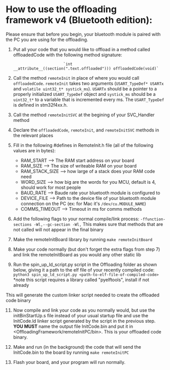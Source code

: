 # How to use the offloading framework v4 (Bluetooth edition):

Please ensure that before you begin, your bluetooth module is paired with the PC you are using for the offloading.

1. Put all your code that you would like to offload in a method called offloadedCode with the following method signature:

                             `int __attribute__((section(".text.offloaded"))) offloadedCode(void)`

3. Call the method `remoteInit` in place of where you would call `offloadedCode`. `remoteInit` takes two arguments (`USART_TypeDef* USARTx` and `volatile uint32_t* systick_ms`). `USARTx` should be a pointer to a properly initialized `USART_TypeDef` object and `systick_ms` should be a `uint32_t*` to a variable that is incremented every ms. The `USART_TypeDef` is defined in stm32f4xx.h.

4. Call the method `remoteInitSVC` at the begining of your SVC_Handler method

5. Declare the `offloadedCode`, `remoteInit`, and `remoteInitSVC` methods in the relevant places

6. Fill in the following #defines in RemoteInit.h file (all of the following values are in bytes):
   * RAM_START --> The RAM start address on your board
   * RAM_SIZE --> The size of writeable RAM on your board
   * RAM_STACK_SIZE --> how large of a stack does your RAM code need
   * WORD_SIZE --> how big are the words for you MCU, default is 4, should work for most people
   * BAUD_RATE --> Baude rate your bluetooth module is configured to
   * DEVICE_FILE --> Path to the device file of your bluetooth module connection on the PC (ex: for Mac it's `/dev/cu.MODULE_NAME`)
   * COMMS_TIMEOUT --> Timeout in ms for comms methods

7. Add the following flags to your normal compile/link process: `-ffunction-sections -Wl,--gc-section -Wl,`
   This makes sure that methods that are not called will not appear in the final binary  

8. Make the remoteInitBoard library by running `make remoteInitBoard`

9. Make your code normally (but don't forget the extra flags from step 7) and link the remoteInitBoard as you would any other static lib

10. Run the spin_up_ld_script.py script in the Offloading folder as shown below, giving it a path to the elf file of your recently compiled code:
         `python3 spin_up_ld_script.py <path-to-elf-file-of-compiled-code>`
   *note this script requires a library called "pyelftools", install if not already

   This will generate the custom linker script needed to create the offloaded code binary

11. Now compile and link your code as you normally would, but use the initBinStartUp.s file instead of your usual startup file and use the InitCode.ld
   linker script generated by the script in the previous step. **YOU MUST** name the output file InitCode.bin and put it in <OffloadingFramework/remoteInitPC/bin>.
   This is your offloaded code binary.

12. Make and run (in the background) the code that will send the InitCode.bin to the board by running `make remoteInitPC`

13. Flash your board, and your program will run normally.





